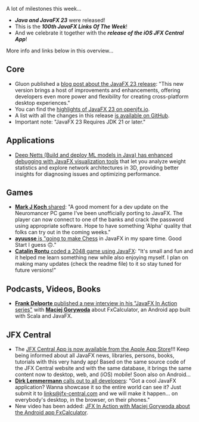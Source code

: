 A lot of milestones this week... 

* **_Java and JavaFX 23_** were released! 
* This is the **_100th JavaFX Links Of The Week_**! 
* And we celebrate it together with the **_release of the iOS JFX Central App_**! 
 
More info and links below in this overview...

## Core

* Gluon published a [blog post about the JavaFX 23 release](https://gluonhq.com/javafx-23-is-here/): "This new version brings a host of improvements and enhancements, offering developers even more power and flexibility for creating cross-platform desktop experiences."
* You can find the [highlights of JavaFX 23 on openjfx.io](https://openjfx.io/highlights/23/).
* A list with all the changes in this release [is available on GitHub](https://github.com/openjdk/jfx/blob/jfx23/doc-files/release-notes-23.md).
* Important note: "JavaFX 23 Requires JDK 21 or later."

## Applications

* [Deep Netts (Build and deploy ML models in Java) has enhanced debugging with JavaFX visualization tools](https://x.com/DeepNetts/status/1835292030315995390) that let you analyze weight statistics and explore network architectures in 3D, providing better insights for diagnosing issues and optimizing performance.

## Games

* [**Mark J Koch** shared](https://mastodon.social/@maehem/113165558900968220): "A good moment for a dev update on the Neuromancer PC game I've been unofficially porting to JavaFX. The player can now connect to one of the banks and crack the password using appropriate software.  Hope to have something 'Alpha' quality that folks can try out in the coming weeks."
* [**ayuusse** is "going to make Chess](https://x.com/ayuusse136620/status/1836963064408854681) in JavaFX in my spare time. Good Start I guess 🙃."
* [**Catalin Rontu** coded a 2048 game using JavaFX](https://www.linkedin.com/posts/catalin-rontu_github-rontzew2048demo-javafx-2048-game-activity-7241840037804273665-REXR/): "It's small and fun and it helped me learn something new while also enjoying myself. I plan on making many updates (check the readme file) to it so stay tuned for future versions!"

## Podcasts, Videos, Books

* [**Frank Delporte** published a new interview in his "JavaFX In Action series"](https://webtechie.be/post/2024-09-17-jfxinaction-maciej-gorywoda/) with [**Maciej Gorywoda**](https://x.com/makingthematrix) about FxCalculator, an Android app built with Scala and JavaFX.

## JFX Central

* The [JFX Central App is now available from the Apple App Store](https://apps.apple.com/ch/app/jfxcentral/id1613971561)!!! Keep being informed about all JavaFX news, libraries, persons, books, tutorials with this very handy app! Based on the same source code of the JFX Central website and with the same database, it brings the same content now to desktop, web, and (iOS) mobile! Soon also on Android...
* [**Dirk Lemmermann** calls out to all developers](https://x.com/dlemmermann/status/1834983836389642275): "Got a cool JavaFX application? Wanna showcase it so the entire world can see it? Just submit it to links@jfx-central.com and we will make it happen... on everybody's desktop, in the browser, on their phones."
* New video has been added: [JFX In Action with Maciej
  Gorywoda about the Android
  app FxCalculator](https://www.jfx-central.com/videos/93OozqMTqJQ).

